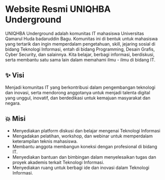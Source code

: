 # Website Resmi UNIQHBA Underground

UNIQHBA Underground adalah komunitas IT mahasiswa Universitas Qamarul Huda badaruddin Bagu. Komunitas ini di bentuk untuk mahasiswa yang tertarik dan ingin memperdalam pengetahuan, skill, jejaring sosial di bidang Teknologi Informasi, entah di bidang Programming, Desain Grafis, Cyber Security, dan salainnya. Kita belajar, berbagi informasi, berdiskusi, serta membantu satu sama lain dalam memahami ilmu - ilmu di bidang IT.

## ✨ Visi

Menjadi komunitas IT yang berkontribusi dalam pengembangan teknologi dan inovasi, serta mendorong anggotanya untuk menjadi talenta digital yang unggul, inovatif, dan berdedikasi untuk kemajuan masyarakat dan negara.

## 💥 Misi

- Menyediakan platform diskusi dan belajar mengenai Teknologi Informasi
- Mengadakan pelatihan, workshop, dan webinar untuk memperdalam keterampilan teknis mahasiswa.
- Membantu anggota membangun koneksi dengan profesional di bidang IT.
- Menyediakan bantuan dan bimbingan dalam menyelesaikan tugas dan proyek akademis terkait Teknologi Informasi.
- Menyediakan ruang untuk berbagi ide dan inovasi dalam Teknologi Informasi.